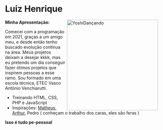 # Luiz Henrique #
**Minha Apresentação:**
<img align="right" alt="YoshiDançando" src="https://user-images.githubusercontent.com/92057278/136278424-f30c8734-3398-4598-be8c-c47b2fb70a8c.gif" width='300'>

Comecei com a programação em 2021, graças a um amigo meu, e desde então tenho buscado evolução contínua na área. Meus projetos deixam a desejar kkkk, mas eu pretendo um dia conseguir fazer ótimos projetos que inspirem pessoas a esse ramo. 
Sou formado em uma escola técnica, ETEC Vasco Antônio Venchiarutti. 

- Treinando HTML, CSS, PHP e JavaScript
- Inspirações: [Matheus](https://github.com/pitouemat), [Arthur](https://github.com/ArthurLino), Pedro ( conheçam o trabalho dos caras, eles são feras )



**Isso é tudo pe-pessoal**
